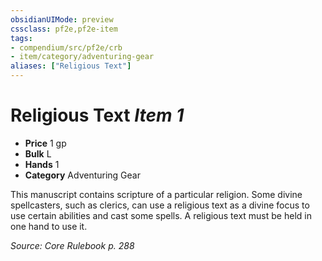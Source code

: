 ```yaml
---
obsidianUIMode: preview
cssclass: pf2e,pf2e-item
tags:
- compendium/src/pf2e/crb
- item/category/adventuring-gear
aliases: ["Religious Text"]
---
```

# Religious Text *Item 1*  

- **Price** 1 gp
- **Bulk** L
- **Hands** 1
- **Category** Adventuring Gear

This manuscript contains scripture of a particular religion. Some divine spellcasters, such as clerics, can use a religious text as a divine focus to use certain abilities and cast some spells. A religious text must be held in one hand to use it.

*Source: Core Rulebook p. 288*